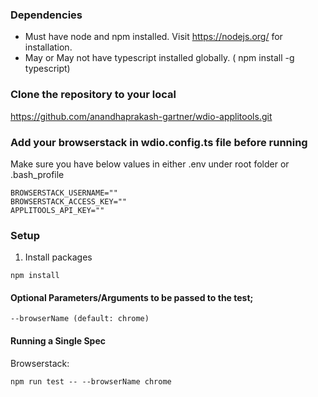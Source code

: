 ### Dependencies
- Must have node and npm installed. Visit https://nodejs.org/ for installation.
- May or May not have typescript installed globally. ( npm install -g typescript)


### Clone the repository to your local

https://github.com/anandhaprakash-gartner/wdio-applitools.git

### Add your browserstack in wdio.config.ts file before running

Make sure you have below values in either .env under root folder or .bash_profile

```
BROWSERSTACK_USERNAME=""
BROWSERSTACK_ACCESS_KEY=""
APPLITOOLS_API_KEY=""

```

### Setup

1. Install packages 
```
npm install
```

#### Optional Parameters/Arguments to be passed to the test;  

`--browserName (default: chrome)`
 
#### Running a Single Spec 

Browserstack: 
```
npm run test -- --browserName chrome
```
